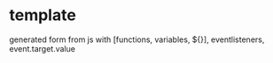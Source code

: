 # template

generated form from js with [functions, variables, ${}], eventlisteners, event.target.value